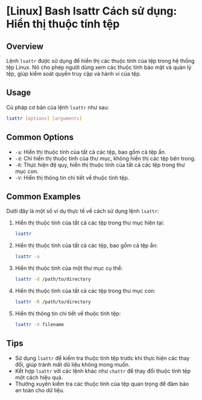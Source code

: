 # [Linux] Bash lsattr Cách sử dụng: Hiển thị thuộc tính tệp

## Overview
Lệnh `lsattr` được sử dụng để hiển thị các thuộc tính của tệp trong hệ thống tệp Linux. Nó cho phép người dùng xem các thuộc tính bảo mật và quản lý tệp, giúp kiểm soát quyền truy cập và hành vi của tệp.

## Usage
Cú pháp cơ bản của lệnh `lsattr` như sau:

```bash
lsattr [options] [arguments]
```

## Common Options
- `-a`: Hiển thị thuộc tính của tất cả các tệp, bao gồm cả tệp ẩn.
- `-d`: Chỉ hiển thị thuộc tính của thư mục, không hiển thị các tệp bên trong.
- `-R`: Thực hiện đệ quy, hiển thị thuộc tính của tất cả các tệp trong thư mục con.
- `-V`: Hiển thị thông tin chi tiết về thuộc tính tệp.

## Common Examples
Dưới đây là một số ví dụ thực tế về cách sử dụng lệnh `lsattr`:

1. Hiển thị thuộc tính của tất cả các tệp trong thư mục hiện tại:
   ```bash
   lsattr
   ```

2. Hiển thị thuộc tính của tất cả các tệp, bao gồm cả tệp ẩn:
   ```bash
   lsattr -a
   ```

3. Hiển thị thuộc tính của một thư mục cụ thể:
   ```bash
   lsattr -d /path/to/directory
   ```

4. Hiển thị thuộc tính của tất cả các tệp trong thư mục con:
   ```bash
   lsattr -R /path/to/directory
   ```

5. Hiển thị thông tin chi tiết về thuộc tính tệp:
   ```bash
   lsattr -V filename
   ```

## Tips
- Sử dụng `lsattr` để kiểm tra thuộc tính tệp trước khi thực hiện các thay đổi, giúp tránh mất dữ liệu không mong muốn.
- Kết hợp `lsattr` với các lệnh khác như `chattr` để thay đổi thuộc tính tệp một cách hiệu quả.
- Thường xuyên kiểm tra các thuộc tính của tệp quan trọng để đảm bảo an toàn cho dữ liệu.